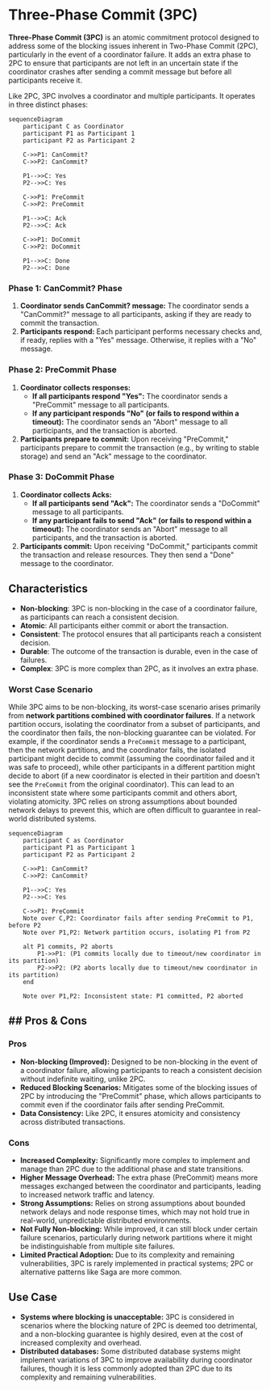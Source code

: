 # Three-Phase Commit (3PC)



**Three-Phase Commit (3PC)** is an atomic commitment protocol designed to address some of the blocking issues inherent in Two-Phase Commit (2PC), particularly in the event of a coordinator failure. It adds an extra phase to 2PC to ensure that participants are not left in an uncertain state if the coordinator crashes after sending a commit message but before all participants receive it.

Like 2PC, 3PC involves a coordinator and multiple participants. It operates in three distinct phases:

```mermaid
sequenceDiagram
    participant C as Coordinator
    participant P1 as Participant 1
    participant P2 as Participant 2

    C->>P1: CanCommit?
    C->>P2: CanCommit?

    P1-->>C: Yes
    P2-->>C: Yes

    C->>P1: PreCommit
    C->>P2: PreCommit

    P1-->>C: Ack
    P2-->>C: Ack

    C->>P1: DoCommit
    C->>P2: DoCommit

    P1-->>C: Done
    P2-->>C: Done
```

### Phase 1: CanCommit? Phase

1.  **Coordinator sends CanCommit? message:** The coordinator sends a "CanCommit?" message to all participants, asking if they are ready to commit the transaction.
2.  **Participants respond:** Each participant performs necessary checks and, if ready, replies with a "Yes" message. Otherwise, it replies with a "No" message.

### Phase 2: PreCommit Phase

1.  **Coordinator collects responses:**
    *   **If all participants respond "Yes":** The coordinator sends a "PreCommit" message to all participants.
    *   **If any participant responds "No" (or fails to respond within a timeout):** The coordinator sends an "Abort" message to all participants, and the transaction is aborted.
2.  **Participants prepare to commit:** Upon receiving "PreCommit," participants prepare to commit the transaction (e.g., by writing to stable storage) and send an "Ack" message to the coordinator.

### Phase 3: DoCommit Phase

1.  **Coordinator collects Acks:**
    *   **If all participants send "Ack":** The coordinator sends a "DoCommit" message to all participants.
    *   **If any participant fails to send "Ack" (or fails to respond within a timeout):** The coordinator sends an "Abort" message to all participants, and the transaction is aborted.
2.  **Participants commit:** Upon receiving "DoCommit," participants commit the transaction and release resources. They then send a "Done" message to the coordinator.

## Characteristics

- **Non-blocking**: 3PC is non-blocking in the case of a coordinator failure, as participants can reach a consistent decision.
- **Atomic**: All participants either commit or abort the transaction.
- **Consistent**: The protocol ensures that all participants reach a consistent decision.
- **Durable**: The outcome of the transaction is durable, even in the case of failures.
- **Complex**: 3PC is more complex than 2PC, as it involves an extra phase.

### Worst Case Scenario

While 3PC aims to be non-blocking, its worst-case scenario arises primarily from **network partitions combined with coordinator failures**. If a network partition occurs, isolating the coordinator from a subset of participants, and the coordinator then fails, the non-blocking guarantee can be violated. For example, if the coordinator sends a `PreCommit` message to a participant, then the network partitions, and the coordinator fails, the isolated participant might decide to commit (assuming the coordinator failed and it was safe to proceed), while other participants in a different partition might decide to abort (if a new coordinator is elected in their partition and doesn't see the `PreCommit` from the original coordinator). This can lead to an inconsistent state where some participants commit and others abort, violating atomicity. 3PC relies on strong assumptions about bounded network delays to prevent this, which are often difficult to guarantee in real-world distributed systems.

```mermaid
sequenceDiagram
    participant C as Coordinator
    participant P1 as Participant 1
    participant P2 as Participant 2

    C->>P1: CanCommit?
    C->>P2: CanCommit?

    P1-->>C: Yes
    P2-->>C: Yes

    C->>P1: PreCommit
    Note over C,P2: Coordinator fails after sending PreCommit to P1, before P2
    Note over P1,P2: Network partition occurs, isolating P1 from P2

    alt P1 commits, P2 aborts
        P1->>P1: (P1 commits locally due to timeout/new coordinator in its partition)
        P2->>P2: (P2 aborts locally due to timeout/new coordinator in its partition)
    end

    Note over P1,P2: Inconsistent state: P1 committed, P2 aborted
```

## ## Pros & Cons

### Pros
-   **Non-blocking (Improved):** Designed to be non-blocking in the event of a coordinator failure, allowing participants to reach a consistent decision without indefinite waiting, unlike 2PC.
-   **Reduced Blocking Scenarios:** Mitigates some of the blocking issues of 2PC by introducing the "PreCommit" phase, which allows participants to commit even if the coordinator fails after sending PreCommit.
-   **Data Consistency:** Like 2PC, it ensures atomicity and consistency across distributed transactions.

### Cons
-   **Increased Complexity:** Significantly more complex to implement and manage than 2PC due to the additional phase and state transitions.
-   **Higher Message Overhead:** The extra phase (PreCommit) means more messages exchanged between the coordinator and participants, leading to increased network traffic and latency.
-   **Strong Assumptions:** Relies on strong assumptions about bounded network delays and node response times, which may not hold true in real-world, unpredictable distributed environments.
-   **Not Fully Non-blocking:** While improved, it can still block under certain failure scenarios, particularly during network partitions where it might be indistinguishable from multiple site failures.
-   **Limited Practical Adoption:** Due to its complexity and remaining vulnerabilities, 3PC is rarely implemented in practical systems; 2PC or alternative patterns like Saga are more common.

## Use Case

-   **Systems where blocking is unacceptable:** 3PC is considered in scenarios where the blocking nature of 2PC is deemed too detrimental, and a non-blocking guarantee is highly desired, even at the cost of increased complexity and overhead.
-   **Distributed databases:** Some distributed database systems might implement variations of 3PC to improve availability during coordinator failures, though it is less commonly adopted than 2PC due to its complexity and remaining vulnerabilities.

